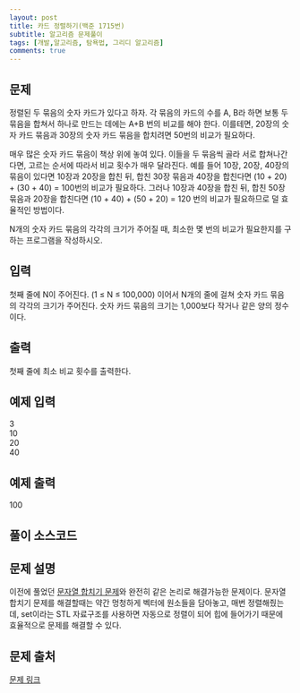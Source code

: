 ```yaml
---
layout: post
title: 카드 정렬하기(백준 1715번)
subtitle: 알고리즘 문제풀이
tags: [개발,알고리즘, 탐욕법, 그리디 알고리즘]
comments: true
---    
```


## 문제


정렬된 두 묶음의 숫자 카드가 있다고 하자. 각 묶음의 카드의 수를 A, B라 하면 보통 두 묶음을 합쳐서 하나로 만드는 데에는 A+B 번의 비교를 해야 한다. 이를테면, 20장의 숫자 카드 묶음과 30장의 숫자 카드 묶음을 합치려면 50번의 비교가 필요하다.

매우 많은 숫자 카드 묶음이 책상 위에 놓여 있다. 이들을 두 묶음씩 골라 서로 합쳐나간다면, 고르는 순서에 따라서 비교 횟수가 매우 달라진다. 예를 들어 10장, 20장, 40장의 묶음이 있다면 10장과 20장을 합친 뒤, 합친 30장 묶음과 40장을 합친다면 (10 + 20) + (30 + 40) = 100번의 비교가 필요하다. 그러나 10장과 40장을 합친 뒤, 합친 50장 묶음과 20장을 합친다면 (10 + 40) + (50 + 20) = 120 번의 비교가 필요하므로 덜 효율적인 방법이다.

N개의 숫자 카드 묶음의 각각의 크기가 주어질 때, 최소한 몇 번의 비교가 필요한지를 구하는 프로그램을 작성하시오.

## 입력


첫째 줄에 N이 주어진다. (1 ≤ N ≤ 100,000) 이어서 N개의 줄에 걸쳐 숫자 카드 묶음의 각각의 크기가 주어진다. 숫자 카드 묶음의 크기는 1,000보다 작거나 같은 양의 정수이다.

## 출력


첫째 줄에 최소 비교 횟수를 출력한다.

## 예제 입력
3  
10  
20  
40  
## 예제 출력
100    
## 풀이 소스코드  
<script src="https://gist.github.com/overflow218/7b332068418a5de2d61575b4f1bf242d.js"></script>

## 문제 설명
이전에 풀었던 <a href = "https://overflow218.github.io/2021-08-12-post-1/">문자열 합치기 문제</a>와 완전히 같은 논리로 해결가능한 문제이다. 문자열 합치기 문제를 해결할때는 약간 멍청하게 벡터에 원소들을 담아놓고, 매번 정렬해줬는데, set이라는 STL 자료구조를 사용하면 자동으로 정렬이 되어 힙에 들어가기 때문에 효율적으로 문제를 해결할 수 있다.

## 문제 출처  
<a href="https://www.acmicpc.net/problem/1715"> 문제 링크 </a>
